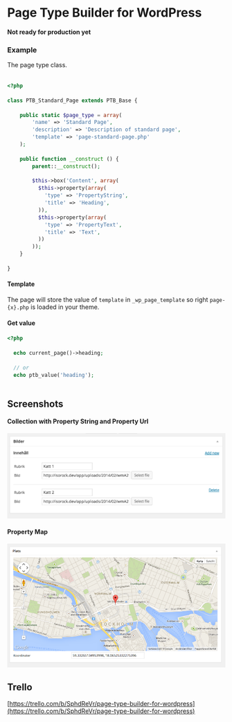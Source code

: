# Page Type Builder for WordPress

**Not ready for production yet**

### Example

The page type class.

```php

<?php

class PTB_Standard_Page extends PTB_Base {

	public static $page_type = array(
		'name' => 'Standard Page',
		'description' => 'Description of standard page',
		'template' => 'page-standard-page.php'
	);
	
	public function __construct () {
		parent::__construct();
		
        $this->box('Content', array(
          $this->property(array(
            'type' => 'PropertyString',
            'title' => 'Heading',
          )),
          $this->property(array(
            'type' => 'PropertyText',
            'title' => 'Text',
          ))
        ));
	}

}

```

#### Template

The page will store the value of `template` in `_wp_page_template` so right `page-{x}.php` is loaded in your theme.

#### Get value

```php
<?php

  echo current_page()->heading;
  
  // or
  echo ptb_value('heading');
  
```

## Screenshots

#### Collection with Property String and Property Url

![](screenshots/collection.png)

#### Property Map

![](screenshots/property-map.png)

## Trello
[https://trello.com/b/SphdReVr/page-type-builder-for-wordpress](https://trello.com/b/SphdReVr/page-type-builder-for-wordpress)
